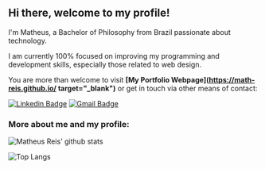 ## Hi there, welcome to my profile!

I'm Matheus, a Bachelor of Philosophy from Brazil passionate about technology. 

I am currently 100% focused on improving my programming and development skills, especially those related to web design.

You are more than welcome to visit **[My Portfolio Webpage](https://math-reis.github.io/ target="_blank")** or get in touch via other means of contact: 

[![Linkedin Badge](https://img.shields.io/badge/-LinkedIn-blue?style=flat-square&logo=Linkedin&logoColor=white&link=https://www.linkedin.com/in/anajuliabit/)](https://www.linkedin.com/in/matheus-grp/)
[![Gmail Badge](https://img.shields.io/badge/-Gmail-c14438?style=flat-square&logo=Gmail&logoColor=white&link=mailto:mgrp.ufrgs@gmail.com)](mailto:mgrp.ufrgs@gmail.com)

### More about me and my profile:

![Matheus Reis' github stats](https://github-readme-stats.vercel.app/api?username=math-reis&theme=default&show_icons=true) 

![Top Langs](https://github-readme-stats.vercel.app/api/top-langs/?username=math-reis&theme=default)
